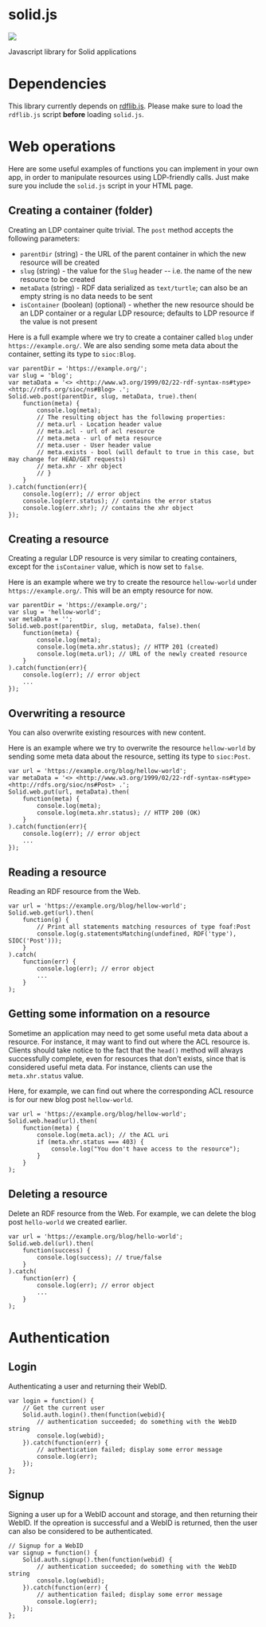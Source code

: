 # solid.js
[![](https://img.shields.io/badge/project-Solid-7C4DFF.svg?style=flat-square)](https://github.com/solid/solid)

Javascript library for Solid applications

# Dependencies
This library currently depends on [rdflib.js](https://github.com/linkeddata/rdflib.js/). Please make sure to load the `rdflib.js` script **before** loading `solid.js`.

# Web operations

Here are some useful examples of functions you can implement in your own app, in order to manipulate resources using LDP-friendly calls. Just make sure you include the `solid.js` script in your HTML page.

## Creating a container (folder)
Creating an LDP container quite trivial. The `post` method accepts the following parameters:

* `parentDir` (string) - the URL of the parent container in which the new resource will be created
* `slug` (string) - the value for the `Slug` header -- i.e. the name of the new resource to be created
* `metaData` (string) - RDF data serialized as `text/turtle`; can also be an empty string is no data needs to be sent
* `isContainer` (boolean) (optional) - whether the new resource should be an LDP container or a regular LDP resource; defaults to LDP resource if the value is not present

Here is a full example where we try to create a container called `blog` under `https://example.org/`. We are also sending some meta data about the container, setting its type to `sioc:Blog`. 

```
var parentDir = 'https://example.org/';
var slug = 'blog';
var metaData = '<> <http://www.w3.org/1999/02/22-rdf-syntax-ns#type> <http://rdfs.org/sioc/ns#Blog> .';
Solid.web.post(parentDir, slug, metaData, true).then(
    function(meta) {
        console.log(meta);
        // The resulting object has the following properties:
        // meta.url - Location header value
        // meta.acl - url of acl resource
        // meta.meta - url of meta resource
        // meta.user - User header value
        // meta.exists - bool (will default to true in this case, but may change for HEAD/GET requests)
        // meta.xhr - xhr object
        // }
    }
).catch(function(err){
    console.log(err); // error object
    console.log(err.status); // contains the error status
    console.log(err.xhr); // contains the xhr object
});
```

## Creating a resource
Creating a regular LDP resource is very similar to creating containers, except for the `isContainer` value, which is now set to `false`.

Here is an example where we try to create the resource `hellow-world` under `https://example.org/`. This will be an empty resource for now. 

```
var parentDir = 'https://example.org/';
var slug = 'hellow-world';
var metaData = '';
Solid.web.post(parentDir, slug, metaData, false).then(
    function(meta) {
        console.log(meta);
        console.log(meta.xhr.status); // HTTP 201 (created)
        console.log(meta.url); // URL of the newly created resource
    }
).catch(function(err){
    console.log(err); // error object
    ...
});
```

## Overwriting a resource
You can also overwrite existing resources with new content.

Here is an example where we try to overwrite the resource `hellow-world` by sending some meta data about the resource, setting its type to `sioc:Post`. 


```
var url = 'https://example.org/blog/hellow-world';
var metaData = '<> <http://www.w3.org/1999/02/22-rdf-syntax-ns#type> <http://rdfs.org/sioc/ns#Post> .';
Solid.web.put(url, metaData).then(
    function(meta) {
        console.log(meta);
        console.log(meta.xhr.status); // HTTP 200 (OK)
    }
).catch(function(err){
    console.log(err); // error object
    ...
});
```

## Reading a resource
Reading an RDF resource from the Web.

```
var url = 'https://example.org/blog/hellow-world';
Solid.web.get(url).then(
    function(g) {
        // Print all statements matching resources of type foaf:Post
        console.log(g.statementsMatching(undefined, RDF('type'), SIOC('Post')));
    }
).catch(
    function(err) {
        console.log(err); // error object
        ...
    }
);
```

## Getting some information on a resource
Sometime an application may need to get some useful meta data about a resource. For instance, it may want to find out where the ACL resource is. Clients should take notice to the fact that the `head()` method will always successfully complete, even for resources that don't exists, since that is considered useful meta data. For instance, clients can use the `meta.xhr.status` value.

Here, for example, we can find out where the corresponding ACL resource is for our new blog post `hellow-world`.

```
var url = 'https://example.org/blog/hellow-world';
Solid.web.head(url).then(
    function(meta) {
        console.log(meta.acl); // the ACL uri
        if (meta.xhr.status === 403) {
            console.log("You don't have access to the resource");
        }
    }
);
```

## Deleting a resource
Delete an RDF resource from the Web. For example, we can delete the blog post `hello-world` we created earlier.

```
var url = 'https://example.org/blog/hello-world';
Solid.web.del(url).then(
    function(success) {
        console.log(success); // true/false
    }
).catch(
    function(err) {
        console.log(err); // error object
        ...
    }
);
```

# Authentication

## Login
Authenticating a user and returning their WebID.

```
var login = function() {
    // Get the current user
    Solid.auth.login().then(function(webid){
    	// authentication succeeded; do something with the WebID string
        console.log(webid);
    }).catch(function(err) {
        // authentication failed; display some error message
        console.log(err);
    });
};
```

## Signup
Signing a user up for a WebID account and storage, and then returning their WebID. If the opreation is successful and a WebID is returned, then the user can also be considered to be authenticated.

```
// Signup for a WebID
var signup = function() {
    Solid.auth.signup().then(function(webid) {
    	// authentication succeeded; do something with the WebID string
        console.log(webid);
    }).catch(function(err) {
        // authentication failed; display some error message
        console.log(err);
    });
};
```
